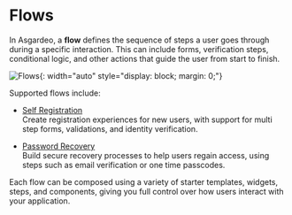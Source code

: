 # Flows

In Asgardeo, a **flow** defines the sequence of steps a user goes through during a specific interaction. This can include forms, verification steps, conditional logic, and other actions that guide the user from start to finish.

![Flows]({{base_path}}/assets/img/guides/flows/flow-builder-steps.gif){: width="auto" style="display: block; margin: 0;"}

Supported flows include:

- [Self Registration]({{base_path}}/guides/flows/self-registration/) <br>
    Create registration experiences for new users, with support for multi step forms, validations, and identity verification.

- [Password Recovery]({{base_path}}/guides/flows/password-recovery/) <br>
    Build secure recovery processes to help users regain access, using steps such as email verification or one time passcodes.

Each flow can be composed using a variety of starter templates, widgets, steps, and components, giving you full control over how users interact with your application.